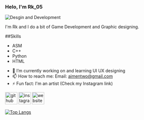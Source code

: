 ### Helo, I'm Rk_05

![Desgin and Development](https://i.pinimg.com/564x/72/e6/06/72e6069e7deb45e5c53f13d509367b84.jpg)


I'm Rk and I do a bit of Game Development and Graphic designing.

##Skills 
* ASM
* C++
* Python
* HTML

- 🔭 I’m currently working on and learning UI UX designing 
- 📫 How to reach me: Email: aimentwo@gmail.com 
- ⚡ Fun fact: I'm an artist (Check my Instagram link) 


[<img src='https://cdn.jsdelivr.net/npm/simple-icons@3.0.1/icons/github.svg' alt='github' height='40'>](https://github.com/aimenahmadd)  [<img src='https://cdn.jsdelivr.net/npm/simple-icons@3.0.1/icons/instagram.svg' alt='instagram' height='40'>](https://www.instagram.com/@heliophilia_studios/)  [<img src='https://cdn.jsdelivr.net/npm/simple-icons@3.0.1/icons/icloud.svg' alt='website' height='40'>](https://www.instagram.com/heliophilia_studios/)  

[![Top Langs](https://github-readme-stats.vercel.app/api/top-langs/?username=aimenahmadd)](https://github.com/anuraghazra/github-readme-stats)



